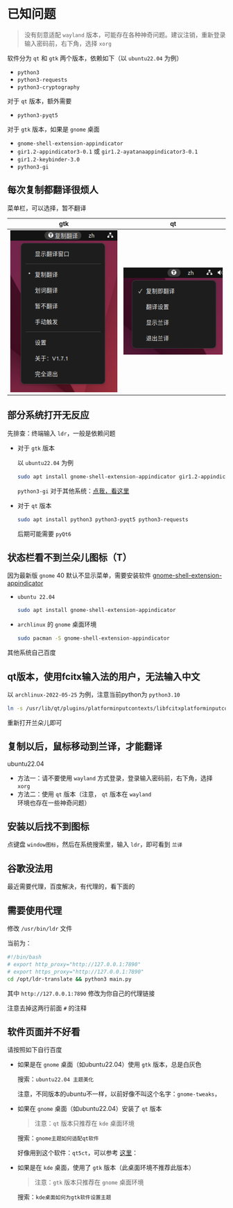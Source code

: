 # 已知问题

> 没有刻意适配 `wayland` 版本，可能存在各种神奇问题。建议注销，重新登录输入密码前，右下角，选择 `xorg`

软件分为 `qt` 和 `gtk` 两个版本，依赖如下（以 `ubuntu22.04` 为例）

- `python3`
- `python3-requests`
- `python3-cryptography`

对于 `qt` 版本，额外需要

  - `python3-pyqt5`

对于 `gtk` 版本，如果是 `gnome` 桌面

- `gnome-shell-extension-appindicator`
- `gir1.2-appindicator3-0.1` 或 `gir1.2-ayatanaappindicator3-0.1`
- `gir1.2-keybinder-3.0`
- `python3-gi`


## 每次复制都翻译很烦人

菜单栏，可以选择，暂不翻译

gtk|qt
:-:|:-:
![图片翻译](images/gtk2.png)|![图片翻译](images/qt2.png)


## 部分系统打开无反应

先排查：终端输入 `ldr`，一般是依赖问题

- 对于 `gtk` 版本

    以 `ubuntu22.04` 为例

    ```bash
    sudo apt install gnome-shell-extension-appindicator gir1.2-appindicator3-0.1 python3 python3-gi python3-requests
    ```
    
    `python3-gi` 对于其他系统：[点我，看这里](https://pygobject.readthedocs.io/en/latest/getting_started.html#ubuntu-getting-started)

- 对于 `qt` 版本

    ```bash
    sudo apt install python3 python3-pyqt5 python3-requests
    ```

    后期可能需要 `pyQt6`


## 状态栏看不到兰朵儿图标（T）

因为最新版 `gnome` 40 默认不显示菜单，需要安装软件 [gnome-shell-extension-appindicator](https://github.com/ubuntu/gnome-shell-extension-appindicator)

- `ubuntu 22.04`

    ```bash
    sudo apt install gnome-shell-extension-appindicator
    ```

- `archlinux` 的 `gnome` 桌面环境

    ```bash
    sudo pacman -S gnome-shell-extension-appindicator
    ```

其他系统自己百度

## qt版本，使用fcitx输入法的用户，无法输入中文

以 `archlinux-2022-05-25` 为例，注意当前python为 `python3.10`

```bash
ln -s /usr/lib/qt/plugins/platforminputcontexts/libfcitxplatforminputcontextplugin.so ~/.local/lib/python3.10/site-packages/PyQt5/Qt5/plugins/platforminputcontexts/
```

重新打开兰朵儿即可


## 复制以后，鼠标移动到兰译，才能翻译

ubuntu22.04

- 方法一：请不要使用 `wayland` 方式登录，登录输入密码前，右下角，选择 `xorg`
- 方法二：使用 `qt` 版本（注意， `qt` 版本在  `wayland` 环境也存在一些神奇问题）


## 安装以后找不到图标

点键盘 `window图标`，然后在系统搜索里，输入 `ldr`，即可看到 `兰译`

## 谷歌没法用

最近需要代理，百度解决，有代理的，看下面的


## 需要使用代理

修改 `/usr/bin/ldr` 文件

当前为：

```bash
#!/bin/bash
# export http_proxy="http://127.0.0.1:7890"
# export https_proxy="http://127.0.0.1:7890"
cd /opt/ldr-translate && python3 main.py
```

其中 `http://127.0.0.1:7890` 修改为你自己的代理链接

注意去掉这两行前面 `#` 的注释

## 软件页面并不好看

请按照如下自行百度

- 如果是在 `gnome` 桌面（如ubuntu22.04）使用 `gtk` 版本，总是白灰色

    搜索：`ubuntu22.04 主题美化`

    注意，不同版本的ubuntu不一样，以前好像不叫这个名字：`gnome-tweaks`，


- 如果在 `gnome` 桌面（如ubuntu22.04）安装了 `qt` 版本

    > 注意：`qt` 版本只推荐在 `kde` 桌面环境

    搜索：`gnome主题如何适配qt软件`

    好像用到这个软件：`qt5ct`，可以参考 [这里](https://www.jianshu.com/p/f4dff8ccea86)：

- 如果是在 `kde` 桌面，使用了 `gtk` 版本（此桌面环境不推荐此版本）

    > 注意：`gtk` 版本只推荐在 `gnome` 桌面环境

    搜索：`kde桌面如何为gtk软件设置主题`
